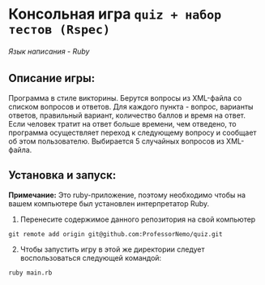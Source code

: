 # Консольная игра `quiz + набор тестов (Rspec)`
###### Язык написания - Ruby

## Описание игры:
Программа в стиле викторины. Берутся вопросы из XML-файла со списком вопросов и ответов.
Для каждого пункта  -  вопрос, варианты ответов, правильный вариант, количество баллов и время
на ответ. Если человек тратит на ответ больше времени, чем отведено, то программа осуществляет
переход к следующему вопросу и сообщает об этом пользователю. Выбирается 5 случайных вопросов из
XML-файла.


## Установка и запуск:

**Примечание:** Это ruby-приложение, поэтому необходимо
чтобы на вашем компьютере был установлен интерпретатор Ruby.

1. Перенесите содержимое данного репозитория на свой компьютер
```
git remote add origin git@github.com:ProfessorNemo/quiz.git
```
2. Чтобы запустить игру в этой же директории
следует воспользоваться следующей командой:
```
ruby main.rb
```



